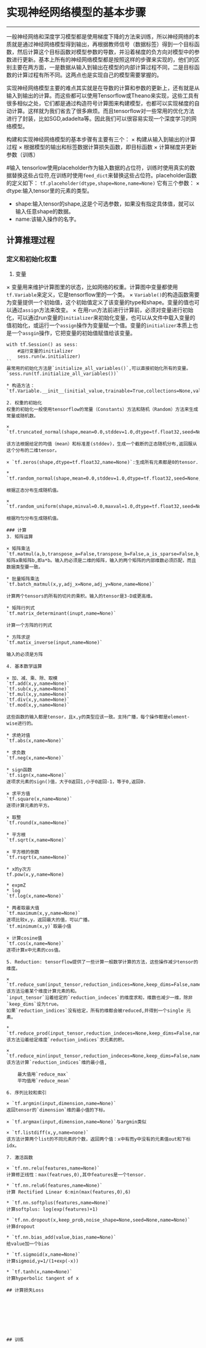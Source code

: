 # 实现神经网络模型的基本步骤
--------------

一般神经网络和深度学习模型都是使用梯度下降的方法来训练，所以神经网络的本质就是通过神经网络模型得到输出，再根据教师信号（数据标签）得到一个目标函数，然后计算这个目标函数对模型参数的导数，并沿着梯度的负方向对模型中的参数进行更新。基本上所有的神经网络模型都是按照这样的步骤来实现的，他们的区别主要在两方面，一是数据从输入到输出在模型的内部计算过程不同，二是目标函数的计算过程有所不同。这两点也是实现自己的模型需要掌握的。

实现神经网络模型主要的难点其实就是在导数的计算和参数的更新上，还有就是从输入到输出的计算。而这些都可以使用Tensorflow或Theano来实现，这些工具有很多相似之处，它们都是通过构造符号计算图来构建模型，也都可以实现梯度的自动计算。这样就为我们省去了很多麻烦。而且tensorflow对一些常用的优化方法进行了封装，比如SGD,adadelta等。因此我们可以很容易实现一个深度学习的网络模型。

构建和实现神经网络模型的基本步骤有主要有三个：
×  构建从输入到输出的计算过程
×  根据模型的输出和标签数据计算损失函数，即目标函数
×  计算梯度并更新参数（训练）

#输入
tensorlow使用placeholder作为输入数据的占位符，训练时使用真实的数据替换这些占位符,在训练时使用`feed_dict`来替换这些占位符。placeholder函数的定义如下：
`tf.placeholder(dtype,shape=None,name=None)`
它有三个参数：
× dtype:输入tensor里的元素的类型。
* shape:输入tensor的shape,这是个可选参数，如果没有指定具体值，就可以输入任意shape的数据。
* name:该输入操作的名字。

## 计算推理过程

###  定义和初始化权重

1. 变量

×  变量用来维护计算图里的状态，比如网络的权重。计算图中变量都使用`tf.Variable`来定义，它是tensorflow里的一个类。
× `Variable()`的构造函数需要为变量提供一个初始值，这个初始值定义了该变量的type和shape。变量的值也可以通过`assign`方法来改变。
× 在用`run`方法前进行计算前，必须对变量进行初始化，可以通过run变量的`initializer`来初始化变量，也可以从文件中载入变量的值初始化，或运行一个`assign`操作为变量赋一个值。变量的`initializer`本质上也是一个`assgin`操作，它把变量的初始值赋值给该变量。
```
with tf.Session() as sess:
    #运行变量的initializer
    sess.run(w.initializer)
``
最常用的初始化方法是`initialize_all_variables()`,可以直接初始化所有的变量。
`sess.run(tf.initialize_all_variables())`

* 构造方法：`tf.Variable.__init__(initial_value,trainable=True,collections=None,validate_shape=True,name=None)`

2. 权重的初始化
权重的初始化一般使用tensorflow的常量（Constants）方法和随机（Random）方法来生成常量或随机数。

× `tf.truncated_normal(shape,mean=0.0,stddev=1.0,dtype=tf.float32,seed=None,name=None)`:

该方法根据给定的均值（mean）和标准差(stddev)，生成一个截断的正态随机分布,返回服从这个分布的二维tensor。

× `tf.zeros(shape,dtype=tf.float32,name=None)`:生成所有元素都是0的tensor.

* `tf.random_normal(shape,mean=0.0,stddev=1.0,dtype=tf.float32,seed=None,name=None)`

根据正态分布生成随机值。

× `tf.random_uniform(shape,minval=0.0,maxval=1.0,dtype=tf.float32,seed=None,name=None)`

根据均匀分布生成随机值。

### 计算
3. 矩阵运算

× 矩阵乘法
`tf.matmul(a,b,transpose_a=False,transpose_b=False,a_is_sparse=False,b_is_sparse=False,name=None)`
矩阵a乘矩阵b,即a*b。输入的必须是二维的矩阵，输入的两个矩阵的内部维数必须匹配，而且数据类型要一致。

* 批量矩阵乘法
`tf.batch_matmul(x,y,adj_x=None,adj_y=None,name=None)`

计算两个tensors的所有的切片的乘积。输入的tensor是3-D或更高维。

* 矩阵行列式
`tf.matrix_determinant(inupt,name=None)`

计算一个方阵的行列式

* 方阵求逆
`tf.matix_inverse(input,name=None)`

输入的必须是方阵

4. 基本数学运算

× 加、减、乘、除、取模
`tf.add(x,y,name=None)`
`tf.sub(x,y,name=None)`
`tf.mul(x,y,name=None)`
`tf.div(x,y,name=None)`
`tf.mod(x,y,name=None)`

这些函数的输入都是tensor，且x,y的类型应该一致。支持广播，每个操作都是element-wise进行的。

* 求绝对值
`tf.abs(x,name=None)`

* 求负数
`tf.neg(x,name=None)`

* sign函数
`tf.sign(x,name=None)`
逐项求元素的sign()值，大于0返回1,小于0返回-1，等于0,返回0.

× 求平方值
`tf.square(x,name=None)`
逐项计算元素的平方。

× 取整
`tf.round(x,name=None)`

* 平方根
`tf.sqrt(x,name=None)`

× 平方根的倒数
`tf.rsqrt(x,name=None)`

* x的y次方
tf.pow(x,y,name=None)

* expmZ
* log
`tf.log(x,name=None)`

* 两者取最大值
`tf.maximum(x,y,name=None)`
逐项比较x,y，返回最大的值，可以广播。
`tf.minimum(x,y)`取最小值

× 计算cosine值
`tf.cos(x,name=None)`
逐项计算x中元素的cos值。

5. Reduction: tensorflow提供了一些计算一般数学计算的方法，这些操作减少tensor的维度。

× `tf.reduce_sum(input_tensor,reduction_indices=None,keep_dims=False,name=None)`
该方法沿着某个维度计算元素的和。
`input_tensor`沿着给定的`reduction_indeces`的维度求和，维数也减少一维，除非`keep_dims`设为true。
如果`reduction_indices`没有给定，所有的维都会被reduced,并得到一个single 元素。

* `tf.reduce_prod(input_tensor,reduction_indeces=None,keep_dims=False,name=None)`
该方法沿着给定维度`reduction_indices`求元素的积。

× `tf.reduce_min(input_tensor,reduction_indeces=None,keep_dims=False,name=None)`
该方法计算`reduction_indices`维的最小值,

    最大值用`reduce_max`
    平均值用`reduce_mean`

6. 序列比较和索引

× `tf.argmin(input,dimension,name=None)`
返回tensor的`dimension`维的最小值的下标。

× `tf.argmax(input,dimension,name=None)`与argmin类似

× `tf.listdiff(x,y,name=none)`
该方法计算两个list的不同元素的个数，返回两个值：x中有而y中没有的元素值out和下标idx。

7. 激活函数

× `tf.nn.relu(features,name=None)`
计算修正线性：max(featrues,0),其中features是一个tensor.

* `tf.nn.relu6(features,name=None)`
计算 Rectified Linear 6:min(max(features,0),6)

* `tf.nn.softplus(features,name=None)`
计算softplus: log(exp(features)+1)

* `tf.nn.dropout(x,keep_prob,noise_shape=None,seed=None,name=None)`
计算dropout

* `tf.nn.bias_add(value,bias,name=None)`
给value加一个bias

* `tf.sigmoid(x,name=None)`
计算sigmoid,y=1/(1+exp(-x))

* `tf.tanh(x,name=None)`
计算hyperbolic tangent of x

## 计算损失Loss








## 训练
